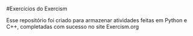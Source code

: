 #Exercícios do Exercism

Esse repositório foi criado para armazenar atividades feitas em Python e C++, completadas com sucesso no site Exercism.org
